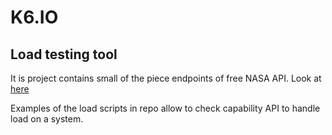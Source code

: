 # K6.IO
## Load testing tool


It is project contains small of the piece endpoints of free NASA API. Look at [here](https://api.nasa.gov/)

Examples of the load scripts in repo allow to check capability API to handle load on a system. 